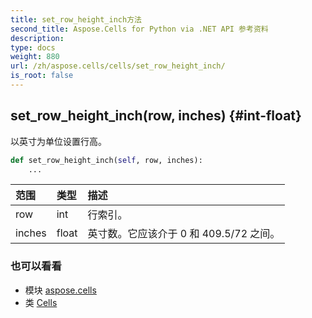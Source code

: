```yaml
---
title: set_row_height_inch方法
second_title: Aspose.Cells for Python via .NET API 参考资料
description:
type: docs
weight: 880
url: /zh/aspose.cells/cells/set_row_height_inch/
is_root: false
---
```

##  set_row_height_inch(row, inches) {#int-float}
以英寸为单位设置行高。



```python
def set_row_height_inch(self, row, inches):
    ...
```


|范围|类型|描述|
| :- | :- | :- |
| row | int |行索引。|
| inches | float |英寸数。它应该介于 0 和 409.5/72 之间。|



### 也可以看看
* 模块 [aspose.cells](../../)
* 类 [Cells](/cells/python-net/zh/aspose.cells/cells)
